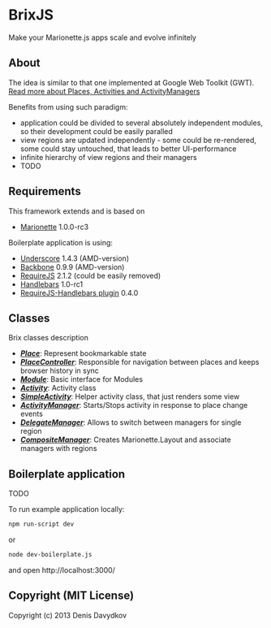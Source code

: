 # BrixJS

Make your Marionette.js apps scale and evolve infinitely

## About

The idea is similar to that one implemented at Google Web Toolkit (GWT).
[Read more about Places, Activities and ActivityManagers](https://developers.google.com/web-toolkit/doc/latest/DevGuideMvpActivitiesAndPlaces)

Benefits from using such paradigm:
* application could be divided to several absolutely independent modules, so their development could be easily paralled
* view regions are updated independently - some could be re-rendered, some could stay untouched, that leads to better UI-performance
* infinite hierarchy of view regions and their managers
* TODO

## Requirements

This framework extends and is based on
* [Marionette](http://marionettejs.com/) 1.0.0-rc3

Boilerplate application is using:
* [Underscore](https://github.com/amdjs/underscore) 1.4.3 (AMD-version)
* [Backbone](https://github.com/amdjs/backbone) 0.9.9 (AMD-version)
* [RequireJS](https://github.com/jrburke/requirejs) 2.1.2 (could be easily removed)
* [Handlebars](handlebarsjs.com) 1.0-rc1
* [RequireJS-Handlebars plugin](https://github.com/SlexAxton/require-handlebars-plugin) 0.4.0

## Classes

Brix classes description
* [***Place***](https://github.com/beenokle/brixjs/blob/master/docs/place.md): Represent bookmarkable state
* [***PlaceController***](https://github.com/beenokle/brixjs/blob/master/docs/placecontroller.md): Responsible for navigation between places and keeps browser history in sync
* [***Module***](https://github.com/beenokle/brixjs/blob/master/docs/module.md): Basic interface for Modules
* [***Activity***](https://github.com/beenokle/brixjs/blob/master/docs/activity.md): Activity class
* [***SimpleActivity***](https://github.com/beenokle/brixjs/blob/master/docs/simpleactivity.md): Helper activity class, that just renders some view
* [***ActivityManager***](https://github.com/beenokle/brixjs/blob/master/docs/activitymanager.md): Starts/Stops activity in response to place change events
* [***DelegateManager***](https://github.com/beenokle/brixjs/blob/master/docs/delegatemanager.md): Allows to switch between managers for single region
* [***CompositeManager***](https://github.com/beenokle/brixjs/blob/master/docs/compositemanager.md): Creates Marionette.Layout and associate managers with regions


## Boilerplate application

TODO

To run example application locally:

```sh
npm run-script dev
```

or

```sh
node dev-boilerplate.js
```

and open http://localhost:3000/

## Copyright (MIT License)

Copyright (c) 2013 Denis Davydkov